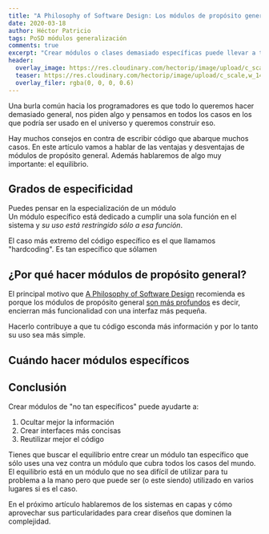 ```yaml
---
title: "A Philosophy of Software Design: Los módulos de propósito general son más profundos"
date: 2020-03-18
author: Héctor Patricio
tags: PoSD módulos generalización
comments: true
excerpt: "Crear módulos o clases demasiado específicas puede llevar a tu código a ser difícil de mantener, veamos algunas maneras de encontrar el equilibrio"
header:
  overlay_image: https://res.cloudinary.com/hectorip/image/upload/c_scale,w_1400/v1584726013/D750CDED-7745-4A56-8B3D-5CD33D2893E6_vqdgzb.jpg
  teaser: https://res.cloudinary.com/hectorip/image/upload/c_scale,w_1400/v1584726013/D750CDED-7745-4A56-8B3D-5CD33D2893E6_vqdgzb.jpg
  overlay_filer: rgba(0, 0, 0, 0.6)
---
```


Una burla común hacia los programadores es que todo lo queremos hacer demasiado general, nos piden algo y pensamos en todos los casos en los que podría ser usado en el universo y queremos construir eso.

Hay muchos consejos en contra de escribir código que abarque muchos casos. En este artículo vamos a hablar de las ventajas y desventajas de módulos de propósito general. Además hablaremos de algo muy importante: el equilibrio.

## Grados de especificidad

Puedes pensar en la especialización de un módulo       
Un módulo específico está dedicado a cumplir una sola función en el sistema y _su uso está restringido sólo a esa función_.

El caso más extremo del código específico es el que llamamos "hardcoding". Es tan específico que sólamen

## ¿Por qué hacer módulos de propósito general?

El principal motivo que [A Philosophy of Software Design](https://amzn.to/3ba4MEj) recomienda es porque los módulos de propósito general [son más profundos](https://blog.thedojo.mx/2020/03/02/a-philosophy-of-software-design-los-modulos-deben-ser-profundos.html#dise%C3%B1o-de-m%C3%B3dulos) es decir, encierran más funcionalidad con una interfaz más pequeña.

Hacerlo contribuye a que tu código esconda más información y por lo tanto su uso sea más simple.

## Cuándo hacer módulos específicos



## Conclusión

Crear módulos de "no tan específicos" puede ayudarte a:

1. Ocultar mejor la información
2. Crear interfaces más concisas
3. Reutilizar mejor el código

Tienes que buscar el equilibrio entre crear un módulo tan específico que sólo uses una vez contra un módulo que cubra todos los casos del mundo. El equilibrio está en un módulo que no sea difícil de utilizar para tu problema a la mano pero que puede ser (o este siendo) utilizado en varios lugares si es el caso.

En el próximo artículo hablaremos de los sistemas en capas y cómo aprovechar sus particularidades para crear diseños que dominen la complejidad.